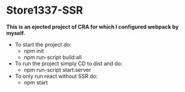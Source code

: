 # Store1337-SSR

**This is an ejected project of CRA for which I configured webpack by myself.**
* To start the project do:
    * npm init 
    * npm run-script build:all
*  To run the project simply CD to dist and do:
    * npm run-script start:server
*  To only run react without SSR do: 
    * npm start
